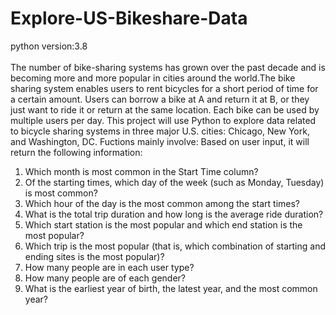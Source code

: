 # Explore-US-Bikeshare-Data<br>
python version:3.8<br><br>
The number of bike-sharing systems has grown over the past decade and is becoming more and more popular in cities around the world.The bike sharing system enables users to rent bicycles for a short period of time for a certain amount. Users can borrow a bike at A and return it at B, or they just want to ride it or return at the same location. Each bike can be used by multiple users per day.
This project will use Python to explore data related to bicycle sharing systems in three major U.S. cities: Chicago, New York, and Washington, DC. Fuctions mainly involve:  Based on user input, it will return the following information:

1. Which month is most common in the Start Time column?
2. Of the starting times, which day of the week (such as Monday, Tuesday) is most common? 
3. Which hour of the day is the most common among the start times?
4. What is the total trip duration and how long is the average ride duration?
5. Which start station is the most popular and which end station is the most popular?
6. Which trip is the most popular (that is, which combination of starting and ending sites is the most popular)?
7. How many people are in each user type?
8. How many people are of each gender?
9. What is the earliest year of birth, the latest year, and the most common year?
